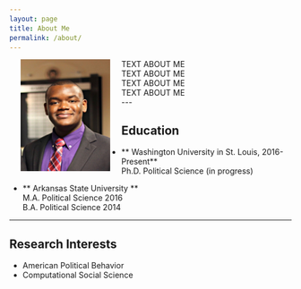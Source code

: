 ```yaml
---
layout: page
title: About Me
permalink: /about/
---
```


<img align="left" src="/assets/prof_pic.jpg" hspace="20" width="160" height="200">
TEXT ABOUT ME <br />
TEXT ABOUT ME <br />
TEXT ABOUT ME <br />
TEXT ABOUT ME <br />
---

## Education
* ** Washington University in St. Louis,  2016-Present** <br>
  Ph.D. Political Science (in progress) <br>

* ** Arkansas State University ** <br>
  M.A. Political Science 2016 <br>
  B.A. Political Science 2014

---

## Research Interests
* American Political Behavior
* Computational Social Science

